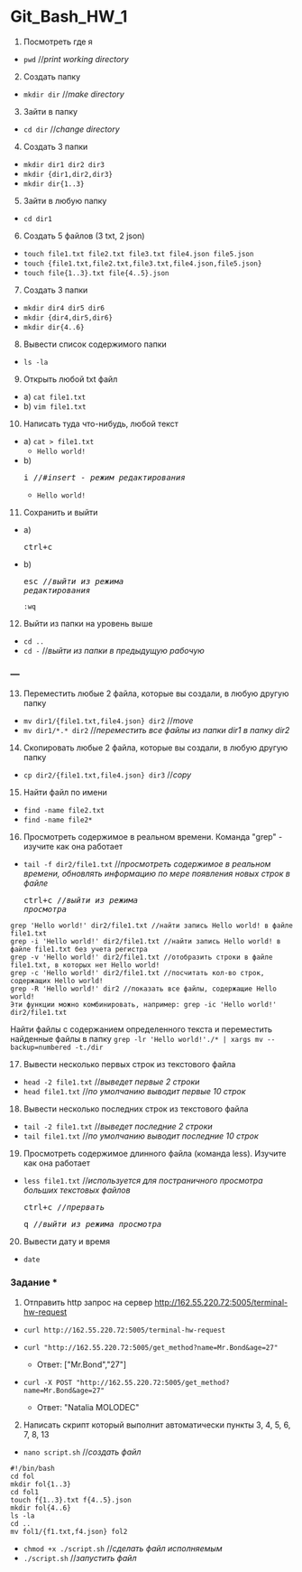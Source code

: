 # Git_Bash_HW_1

1. Посмотреть где я
- `pwd` //*print working directory*

2. Создать папку
- `mkdir dir` //*make directory*

3. Зайти в папку
- `cd dir` //*change directory*

4. Создать 3 папки
- `mkdir dir1 dir2 dir3`
- `mkdir {dir1,dir2,dir3}`
- `mkdir dir{1..3}`

5. Зайти в любую папку
- `cd dir1`

6. Создать 5 файлов (3 txt, 2 json)
- `touch file1.txt file2.txt file3.txt file4.json file5.json`
- `touch {file1.txt,file2.txt,file3.txt,file4.json,file5.json}`
- `touch file{1..3}.txt file{4..5}.json`

7. Создать 3 папки
- `mkdir dir4 dir5 dir6`
- `mkdir {dir4,dir5,dir6}`
- `mkdir dir{4..6}`

8. Вывести список содержимого папки
- `ls -la`

9. Открыть любой txt файл
- a) `cat file1.txt`
- b) `vim file1.txt`

10. Написать туда что-нибудь, любой текст
- a) `cat > file1.txt`
    - `Hello world!`
- b) <pre><kbd>i</kbd> //*#insert - режим редактирования*</pre>
    - `Hello world!`

11. Сохранить и выйти
- a) <pre><kbd>ctrl</kbd>+<kbd>c</kbd></pre>
- b) <pre><kbd>esc</kbd> //*выйти из режима редактирования*</pre>
   `:wq`

12. Выйти из папки на уровень выше
- `cd ..`
- `cd -` //*выйти из папки в предыдущую рабочую*

### —
13. Переместить любые 2 файла, которые вы создали, в любую другую папку
- `mv dir1/{file1.txt,file4.json} dir2` //*move*
- `mv dir1/*.* dir2` //*переместить все файлы из папки dir1 в папку dir2*

14. Скопировать любые 2 файла, которые вы создали, в любую другую папку
- `cp dir2/{file1.txt,file4.json} dir3` //*copy*

15. Найти файл по имени
- `find -name file2.txt`
- `find -name file2*`

16. Просмотреть содержимое в реальном времени. Команда "grep" - изучите как она работает
- `tail -f dir2/file1.txt` //*просмотреть содержимое в реальном времени, обновлять информацию по мере появления новых строк в файле* <pre><kbd>ctrl</kbd>+<kbd>c</kbd> //*выйти из режима просмотра*</pre>

```
grep 'Hello world!' dir2/file1.txt //найти запись Hello world! в файле file1.txt
grep -i 'Hello world!' dir2/file1.txt //найти запись Hello world! в файле file1.txt без учета регистра
grep -v 'Hello world!' dir2/file1.txt //отобразить строки в файле file1.txt, в которых нет Hello world!
grep -с 'Hello world!' dir2/file1.txt //посчитать кол-во строк, содержащих Hello world!
grep -R 'Hello world!' dir2 //показать все файлы, содержащие Hello world!
Эти функции можно комбинировать, например: grep -iс 'Hello world!' dir2/file1.txt
```
Найти файлы с содержанием определенного текста и переместить найденные файлы в папку
`grep -lr 'Hello world!'./* | xargs mv --backup=numbered -t./dir`

17. Вывести несколько первых строк из текстового файла
- `head -2 file1.txt` //*выведет первые 2 строки*
- `head file1.txt` //*по умолчанию выводит первые 10 строк*

18. Вывести несколько последних строк из текстового файла
- `tail -2 file1.txt` //*выведет последние 2 строки*
- `tail file1.txt` //*по умолчанию выводит последние 10 строк*

19. Просмотреть содержимое длинного файла (команда less). Изучите как она работает
- `less file1.txt` //*используется для постраничного просмотра больших текстовых файлов* <pre><kbd>ctrl</kbd>+<kbd>c</kbd> //*прервать* </pre> <pre><kbd>q</kbd> //*выйти из режима просмотра* </pre>

20. Вывести дату и время
- `date`

### Задание *
1. Отправить http запрос на сервер <http://162.55.220.72:5005/terminal-hw-request>
- `curl http://162.55.220.72:5005/terminal-hw-request`

- `curl "http://162.55.220.72:5005/get_method?name=Mr.Bond&age=27"`
    - Ответ: ["Mr.Bond","27"]

- `curl -X POST "http://162.55.220.72:5005/get_method?name=Mr.Bond&age=27"`
    - Ответ: "Natalia MOLODEC"


2. Написать скрипт который выполнит автоматически пункты 3, 4, 5, 6, 7, 8, 13
- `nano script.sh` //*создать файл*

```
#!/bin/bash
cd fol
mkdir fol{1..3}
cd fol1
touch f{1..3}.txt f{4..5}.json
mkdir fol{4..6}
ls -la
cd ..
mv fol1/{f1.txt,f4.json} fol2
```

- `chmod +x ./script.sh` //*сделать файл исполняемым*
- `./script.sh` //*запустить файл*
